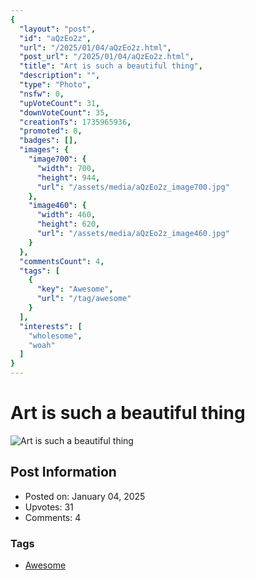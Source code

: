 ```yaml
---
{
  "layout": "post",
  "id": "aQzEo2z",
  "url": "/2025/01/04/aQzEo2z.html",
  "post_url": "/2025/01/04/aQzEo2z.html",
  "title": "Art is such a beautiful thing",
  "description": "",
  "type": "Photo",
  "nsfw": 0,
  "upVoteCount": 31,
  "downVoteCount": 35,
  "creationTs": 1735965936,
  "promoted": 0,
  "badges": [],
  "images": {
    "image700": {
      "width": 700,
      "height": 944,
      "url": "/assets/media/aQzEo2z_image700.jpg"
    },
    "image460": {
      "width": 460,
      "height": 620,
      "url": "/assets/media/aQzEo2z_image460.jpg"
    }
  },
  "commentsCount": 4,
  "tags": [
    {
      "key": "Awesome",
      "url": "/tag/awesome"
    }
  ],
  "interests": [
    "wholesome",
    "woah"
  ]
}
---
```


# Art is such a beautiful thing

![Art is such a beautiful thing](/assets/media/aQzEo2z_image700.jpg)

## Post Information

- Posted on: January 04, 2025
- Upvotes: 31
- Comments: 4

### Tags

- [Awesome](/tag/Awesome)
